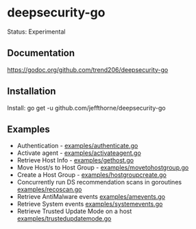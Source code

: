 # deepsecurity-go

Status: Experimental<br/>

Documentation
----
https://godoc.org/github.com/trend206/deepsecurity-go<br/>

Installation
----

Install: go get -u github.com/jeffthorne/deepsecurity-go


Examples
----
* Authentication - [examples/authenticate.go](examples/authenticate.go)
* Activate agent - [examples/activateagent.go](examples/activateagent.go)
* Retrieve Host Info - [examples/gethost.go](examples/gethost.go)
* Move Host/s to Host Group - [examples/movetohostgroup.go](examples/movetohostgroup.go)
* Create a Host Group - [examples/hostgroupcreate.go](examples/hostgroupcreate.go)
* Concurrently run DS recommendation scans in goroutines [examples/recoscan.go](examples/recoscan.go)
* Retrieve AntiMalware events [examples/amevents.go](examples/amevents.go)
* Retrieve System events [examples/systemevents.go](examples/systemevents.go)
* Retrieve Trusted Update Mode on a host [examples/trustedupdatemode.go](examples/trustedupdatemode.go)